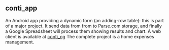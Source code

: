 ## conti_app

An Android app providing a dynamic form (an adding-row table): 
this is part of a major project. It send data from from to Parse.com storage, and finally a Google Spreadsheet will process them showing results and chart.
A web client is available at [conti_ng](../conti_ng)
The complete project is a home expenses management.
